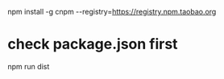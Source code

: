 npm install -g cnpm --registry=https://registry.npm.taobao.org

# check package.json first
npm run dist
